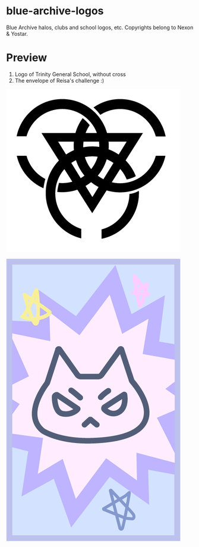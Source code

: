 # blue-archive-logos
Blue Archive halos, clubs and school logos, etc. 
Copyrights belong to Nexon &amp; Yostar.
# Preview
1. Logo of Trinity General School, without cross
2. The envelope of Reisa's challenge :)

![](https://github.com/Mizera-Mondo/blue-archive-logos/blob/main/schools/trinity-simple-small.png)

![](https://github.com/Mizera-Mondo/blue-archive-logos/blob/main/others/reisa-challenge-envelope.png)
